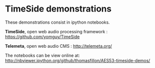 TimeSide demonstrations
===========================================

These demonstrations consist in ipython notebooks.

**TimeSide**, open web audio processing framework : https://github.com/yomguy/TimeSide

**Telemeta**, open web audio CMS : http://telemeta.org/

The notebooks can be view online at:
http://nbviewer.ipython.org/github/thomasfillon/AES53-timeside-demos/
